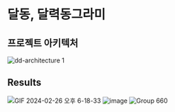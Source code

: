 # 달동, 달력동그라미

## 프로젝트 아키텍처
![dd-architecture 1](https://github.com/Dalddong/Dalddong-FS/assets/46455370/a969796b-5ba1-4d36-9759-82245a5beee7)

## Results
![GIF 2024-02-26 오후 6-18-33](https://github.com/Dalddong/Dalddong-FS/assets/46455370/b3b75349-d8c7-49d1-8e87-6d6cc42f1f47)
![image](https://github.com/Dalddong/Dalddong-FS/assets/46455370/28e8caa2-53fc-43c0-bdd4-a9cca3083013)
![Group 660](https://github.com/Dalddong/Dalddong-FS/assets/46455370/52815cc9-9ff8-438c-9cc4-9459ef749fc8)

